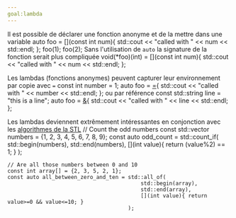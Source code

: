 ```yaml
---
goal:lambda
---
```

Il est possible de déclarer une fonction anonyme et de la mettre dans une variable
    auto foo = [](const int num){ std::cout << "called with " << num << std::endl; };
    foo(1); 
    foo(2);
Sans l'utilisation de `auto` la signature de la fonction serait plus compliquée
    void(*foo)(int) = [](const int num){ std::cout << "called with " << num << std::endl; };

Les lambdas (fonctions anonymes) peuvent capturer leur environnement par copie avec `=`
    const int number = 1;
    auto foo = [=](){ std::cout << "called with " << number << std::endl; };
ou par référence
    const std::string line = "this is a line";
    auto foo = [&](){ std::cout << "called with " << line << std::endl; };

Les lambdas deviennent extrêmement intéressantes en conjonction avec les [algorithmes de la STL](http://www.cplusplus.com/reference/algorithm/)
    // Count the odd numbers
    const std::vector<int> numbers = {1, 2, 3, 4, 5, 6, 7, 8, 9};
    const auto odd_count = std::count_if(
                               std::begin(numbers),
                               std::end(numbers),
                               [](int value){ return (value%2) == 1; }
                           );
    
    // Are all those numbers between 0 and 10
    const int array[] = {2, 3, 5, 2, 1};
    const auto all_between_zero_and_ten = std::all_of(
                                              std::begin(array),
                                              std::end(array),
                                              [](int value){ return value>=0 && value<=10; }
                                          );

